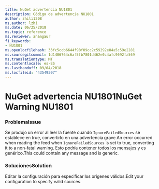 ```yaml
---
title: NuGet advertencia NU1801
description: Código de advertencia NU1801
author: zhili1208
ms.author: lzhi
ms.date: 06/25/2018
ms.topic: reference
ms.reviewer: anangaur
f1_keywords:
- NU1801
ms.openlocfilehash: 33fc5ccb6644f98f09cc2c59292e84a5c59e2281
ms.sourcegitcommit: 1d1406764c6af5fb7801d462e0c4afc9092fa569
ms.translationtype: MT
ms.contentlocale: es-ES
ms.lasthandoff: 09/04/2018
ms.locfileid: "43549307"
---
```

# <a name="nuget-warning-nu1801"></a><span data-ttu-id="abb01-103">NuGet advertencia NU1801</span><span class="sxs-lookup"><span data-stu-id="abb01-103">NuGet Warning NU1801</span></span>

### <a name="issue"></a><span data-ttu-id="abb01-104">Problema</span><span class="sxs-lookup"><span data-stu-id="abb01-104">Issue</span></span>
<span data-ttu-id="abb01-105">Se produjo un error al leer la fuente cuando `IgnoreFailedSources` se establece en true, convertirlo en una advertencia grave.</span><span class="sxs-lookup"><span data-stu-id="abb01-105">An error occurred when reading the feed when `IgnoreFailedSources` is set to true, converting it to a non-fatal warning.</span></span> <span data-ttu-id="abb01-106">Esto podría contener todos los mensajes y es genérico.</span><span class="sxs-lookup"><span data-stu-id="abb01-106">This could contain any message and is generic.</span></span>

### <a name="solution"></a><span data-ttu-id="abb01-107">Soluciones</span><span class="sxs-lookup"><span data-stu-id="abb01-107">Solution</span></span>
<span data-ttu-id="abb01-108">Editar la configuración para especificar los orígenes válidos.</span><span class="sxs-lookup"><span data-stu-id="abb01-108">Edit your configuration to specify valid sources.</span></span>